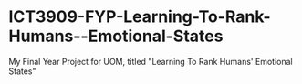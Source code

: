 # ICT3909-FYP-Learning-To-Rank-Humans--Emotional-States
My Final Year Project for UOM, titled "Learning To Rank Humans' Emotional States"
